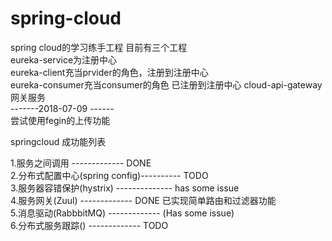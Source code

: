 # spring-cloud
spring cloud的学习练手工程
目前有三个工程  
eureka-service为注册中心  
eureka-client充当prvider的角色，注册到注册中心  
eureka-consumer充当consumer的角色 已注册到注册中心 
cloud-api-gateway   网关服务    
-------2018-07-09 ------  
尝试使用fegin的上传功能


springcloud 成功能列表

1.服务之间调用              ------------- 	DONE  
2.分布式配置中心(spring config)----------   TODO  
3.服务器容错保护(hystrix)  --------------	has some issue  
4.服务网关(Zuul)   			-------------   DONE  已实现简单路由和过滤器功能  
5.消息驱动(RabbbitMQ)  		-------------   (Has some issue)  
6.分布式服务跟踪()  		-------------	TODO


